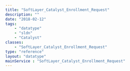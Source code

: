 ```yaml
---
title: "SoftLayer_Catalyst_Enrollment_Request"
description: ""
date: "2018-02-12"
tags:
    - "datatype"
    - "sldn"
    - "Catalyst"
classes:
    - "SoftLayer_Catalyst_Enrollment_Request"
type: "reference"
layout: "datatype"
mainService : "SoftLayer_Catalyst_Enrollment_Request"
---
```

